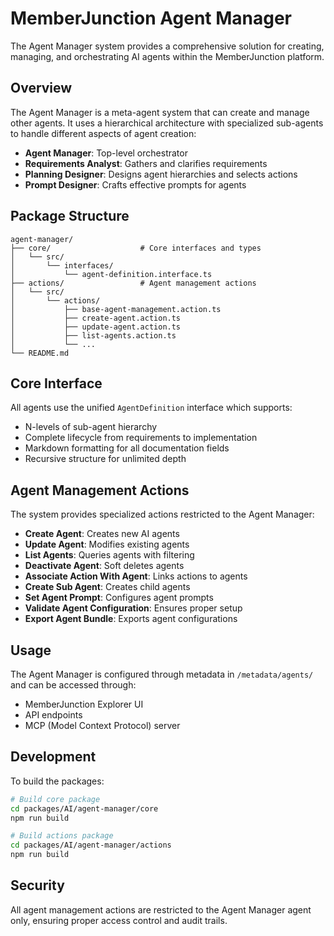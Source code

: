 # MemberJunction Agent Manager

The Agent Manager system provides a comprehensive solution for creating, managing, and orchestrating AI agents within the MemberJunction platform.

## Overview

The Agent Manager is a meta-agent system that can create and manage other agents. It uses a hierarchical architecture with specialized sub-agents to handle different aspects of agent creation:

- **Agent Manager**: Top-level orchestrator
- **Requirements Analyst**: Gathers and clarifies requirements
- **Planning Designer**: Designs agent hierarchies and selects actions
- **Prompt Designer**: Crafts effective prompts for agents

## Package Structure

```
agent-manager/
├── core/                    # Core interfaces and types
│   └── src/
│       └── interfaces/
│           └── agent-definition.interface.ts
├── actions/                 # Agent management actions
│   └── src/
│       └── actions/
│           ├── base-agent-management.action.ts
│           ├── create-agent.action.ts
│           ├── update-agent.action.ts
│           ├── list-agents.action.ts
│           └── ...
└── README.md
```

## Core Interface

All agents use the unified `AgentDefinition` interface which supports:
- N-levels of sub-agent hierarchy
- Complete lifecycle from requirements to implementation
- Markdown formatting for all documentation fields
- Recursive structure for unlimited depth

## Agent Management Actions

The system provides specialized actions restricted to the Agent Manager:
- **Create Agent**: Creates new AI agents
- **Update Agent**: Modifies existing agents
- **List Agents**: Queries agents with filtering
- **Deactivate Agent**: Soft deletes agents
- **Associate Action With Agent**: Links actions to agents
- **Create Sub Agent**: Creates child agents
- **Set Agent Prompt**: Configures agent prompts
- **Validate Agent Configuration**: Ensures proper setup
- **Export Agent Bundle**: Exports agent configurations

## Usage

The Agent Manager is configured through metadata in `/metadata/agents/` and can be accessed through:
- MemberJunction Explorer UI
- API endpoints
- MCP (Model Context Protocol) server

## Development

To build the packages:

```bash
# Build core package
cd packages/AI/agent-manager/core
npm run build

# Build actions package
cd packages/AI/agent-manager/actions
npm run build
```

## Security

All agent management actions are restricted to the Agent Manager agent only, ensuring proper access control and audit trails.